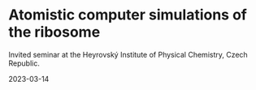 # Atomistic computer simulations of the ribosome

Invited seminar at the Heyrovský Institute of Physical Chemistry, Czech Republic. 

2023-03-14
